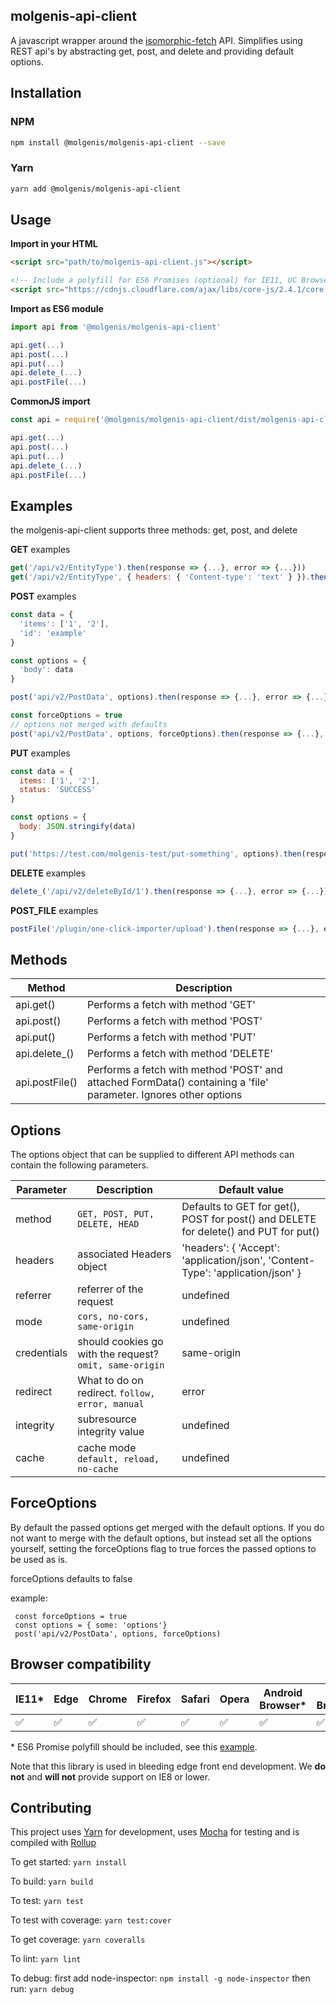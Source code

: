 molgenis-api-client
-------------------
A javascript wrapper around the [isomorphic-fetch](https://github.com/matthew-andrews/isomorphic-fetch) API.
Simplifies using REST api's by abstracting get, post, and delete and providing default options.

Installation
------------

### NPM
```bash
npm install @molgenis/molgenis-api-client --save
```

### Yarn
```bash
yarn add @molgenis/molgenis-api-client
```

Usage
-----

__Import in your HTML__
```html
<script src="path/to/molgenis-api-client.js"></script>

<!-- Include a polyfill for ES6 Promises (optional) for IE11, UC Browser and Android browser support -->
<script src="https://cdnjs.cloudflare.com/ajax/libs/core-js/2.4.1/core.js"></script>
```

__Import as ES6 module__
```js
import api from '@molgenis/molgenis-api-client'

api.get(...)
api.post(...)
api.put(...)
api.delete_(...)
api.postFile(...)
```

__CommonJS import__
```js
const api = require('@molgenis/molgenis-api-client/dist/molgenis-api-client.js')

api.get(...)
api.post(...)
api.put(...)
api.delete_(...)
api.postFile(...)
```

Examples
--------

the molgenis-api-client supports three methods: get, post, and delete

__GET__ examples

```js
get('/api/v2/EntityType').then(response => {...}, error => {...}))
get('/api/v2/EntityType', { headers: { 'Content-type': 'text' } }).then(response => {...}, error => {...})
```

__POST__ examples

```js
const data = {
  'items': ['1', '2'],
  'id': 'example'
}

const options = {
  'body': data
}

post('api/v2/PostData', options).then(response => {...}, error => {...})

const forceOptions = true
// options not merged with defaults
post('api/v2/PostData', options, forceOptions).then(response => {...}, error => {...}) 
```
__PUT__ examples

```js
const data = {
  items: ['1', '2'],
  status: 'SUCCESS'
}

const options = {
  body: JSON.stringify(data)
}

put('https://test.com/molgenis-test/put-something', options).then(response => {...}, error => {...})
```

__DELETE__ examples

```js
delete_('/api/v2/deleteById/1').then(response => {...}, error => {...})
```

__POST_FILE__ examples
```js
postFile('/plugin/one-click-importer/upload').then(response => {...}, error => {...})
```

Methods
-------

| Method | Description |
|--------|-------------|
| api.get() | Performs a fetch with method 'GET' |
| api.post() | Performs a fetch with method 'POST' |
| api.put() | Performs a fetch with method 'PUT' |
| api.delete_() | Performs a fetch with method 'DELETE' |
| api.postFile() | Performs a fetch with method 'POST' and attached FormData() containing a 'file' parameter. Ignores other options |

Options
-------

The options object that can be supplied to different API methods can contain the following parameters.

| Parameter | Description | Default value |
|-----------|-------------|---------------|
| method | `GET, POST, PUT, DELETE, HEAD` | Defaults to GET for get(), POST for post() and DELETE for delete() and PUT for put() |
| headers | associated Headers object | 'headers': { 'Accept': 'application/json', 'Content-Type': 'application/json' } |
| referrer | referrer of the request | undefined |
| mode | `cors, no-cors, same-origin` | undefined |
| credentials | should cookies go with the request? `omit, same-origin` | same-origin |
| redirect | What to do on redirect. `follow, error, manual` | error |
| integrity | subresource integrity value | undefined |
| cache | cache mode `default, reload, no-cache` | undefined |


ForceOptions
---------
By default the passed options get merged with the default options.
If you do not want to merge with the default options, but instead set all the options yourself,
setting the forceOptions flag to true forces the passed options to be used as is.

forceOptions defaults to false

example:
```
 const forceOptions = true
 const options = { some: 'options'}
 post('api/v2/PostData', options, forceOptions)
 ```

Browser compatibility
---------------------

| IE11* | Edge | Chrome | Firefox | Safari | Opera | Android Browser* | UC Browser* |
|-------|------|--------|---------|--------|-------|------------------|-------------|
|  ✅   |   ✅  |   ✅   |     ✅   |   ✅   |    ✅   |        ✅        |      ✅      |


\* ES6 Promise polyfill should be included, see this [example](#usage).

Note that this library is used in bleeding edge front end development. We __do not__ and __will not__ provide support on IE8 or lower.

Contributing
------------

This project uses [Yarn](https://yarnpkg.com) for development, uses [Mocha](https://mochajs.org/
) for testing and is compiled with [Rollup](https://rollupjs.org/)

To get started: `yarn install`

To build: `yarn build`

To test: `yarn test`

To test with coverage: `yarn test:cover`

To get coverage: `yarn coveralls`

To lint: `yarn lint`

To debug:
 first add node-inspector: `npm install -g node-inspector`
 then run: `yarn debug`
